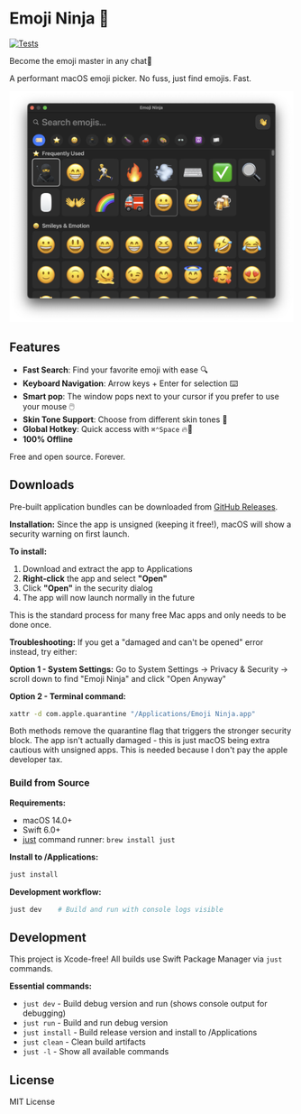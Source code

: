 # Emoji Ninja 🥷
[![Tests](https://github.com/mikkelam/Emoji-Ninja/actions/workflows/ci.yml/badge.svg)](https://github.com/mikkelam/Emoji-Ninja/actions/workflows/ci.yml)

Become the emoji master in any chat🤙

A performant macOS emoji picker. No fuss, just find emojis. Fast.

![Screenshot](demo/screenshot.png)

## Features

- **Fast Search**: Find your favorite emoji with ease 🔍️
- **Keyboard Navigation**: Arrow keys + Enter for selection ⌨️
- **Smart pop**: The window pops next to your cursor if you prefer to use your mouse 🖱️
- **Skin Tone Support**: Choose from different skin tones 🌈
- **Global Hotkey**: Quick access with `⌘⌃Space` 🔥🔑
- **100% Offline**

Free and open source. Forever.

## Downloads
Pre-built application bundles can be downloaded from [GitHub Releases](https://github.com/mikkelam/emoji-ninja/releases/).

**Installation:** Since the app is unsigned (keeping it free!), macOS will show a security warning on first launch.

**To install:**
1. Download and extract the app to Applications
2. **Right-click** the app and select **"Open"**
3. Click **"Open"** in the security dialog
4. The app will now launch normally in the future

This is the standard process for many free Mac apps and only needs to be done once.

**Troubleshooting:** If you get a "damaged and can't be opened" error instead, try either:

**Option 1 - System Settings:**
Go to System Settings → Privacy & Security → scroll down to find "Emoji Ninja" and click "Open Anyway"

**Option 2 - Terminal command:**
```bash
xattr -d com.apple.quarantine "/Applications/Emoji Ninja.app"
```

Both methods remove the quarantine flag that triggers the stronger security block. The app isn't actually damaged - this is just macOS being extra cautious with unsigned apps. This is needed because I don't pay the apple developer tax.

### Build from Source

**Requirements:**
- macOS 14.0+
- Swift 6.0+
- [just](https://github.com/casey/just) command runner: `brew install just`

**Install to /Applications:**
```bash
just install
```

**Development workflow:**
```bash
just dev    # Build and run with console logs visible
```

## Development

This project is Xcode-free! All builds use Swift Package Manager via `just` commands.

**Essential commands:**
- `just dev` - Build debug version and run (shows console output for debugging)
- `just run` - Build and run debug version
- `just install` - Build release version and install to /Applications
- `just clean` - Clean build artifacts
- `just -l` - Show all available commands

## License

MIT License
